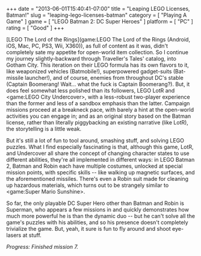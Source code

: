 +++
date = "2013-06-01T15:40:41-07:00"
title = "Leaping LEGO Licenses, Batman!"
slug = "leaping-lego-licenses-batman"
category = [ "Playing A Game" ]
game = [ "LEGO Batman 2: DC Super Heroes" ]
platform = [ "PC" ]
rating = [ "Good" ]
+++

[LEGO The Lord of the Rings](game:LEGO The Lord of the Rings (Android, iOS, Mac, PC, PS3, Wii, X360)), as full of content as it was, didn't completely sate my appetite for open-world item collection.  So I continue my journey slightly-backward through Traveller's Tales' catalog, into Gotham City.  This iteration on their LEGO formula has its own flavors to it, like weaponized vehicles (Batmobile!), superpowered gadget-suits (Bat-missile launcher!), and of course, enemies from throughout DC's stable (Captain Boomerang!  Wait... what the fuck is Captain Boomerang?).  But, it does feel somewhat less polished than its followers, LEGO LotR and <game:LEGO City Undercover>, with a less-robust two-player experience than the former and less of a sandbox emphasis than the latter.  Campaign missions proceed at a breakneck pace, with barely a hint at the open-world activities you can engage in; and as an original story based on the Batman license, rather than literally piggybacking an existing narrative (like LotR), the storytelling is a little weak.

But it's still a lot of fun to tool around, smashing stuff, and solving LEGO puzzles.  What I find especially fascinating is that, although this game, LotR, and Undercover all share the concept of changing character states to use different abilities, they're all implemented in different ways: in LEGO Batman 2, Batman and Robin each have multiple costumes, unlocked at special mission points, with specific skills -- like walking up magnetic surfaces, and the aforementioned missiles.  There's even a Robin suit made for cleaning up hazardous materials, which turns out to be strangely similar to <game:Super Mario Sunshine>.

So far, the only playable DC Super Hero other than Batman and Robin is Superman, who appears a few missions in and quickly demonstrates how much more powerful he is than the dynamic duo -- but he can't solve all the game's puzzles with his abilities, and so his presence doesn't completely trivialize the game.  But, yeah, it sure is fun to fly around and shoot eye-lasers at stuff.

<i>Progress: Finished mission 7.</i>